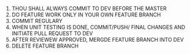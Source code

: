 1. THOU SHALL ALWAYS COMMIT TO DEV BEFORE THE MASTER
2. DO FEATURE WORK ONLY IN YOUR OWN FEATURE BRANCH
3. COMMIT REGULARY
4. WHEN UNIT TESTING IS DONE, COMMIT/PUSH/ FINAL CHANGES AND INITIATE PULL REQUEST TO DEV
5. AFTER REVIEWEW APPROVED, MERGDE FEATURE BRANCH INTO DEV
6. DELETE FEATURE BRANCH
